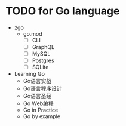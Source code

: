 # TODO for Go language

* zgo
  * go.mod
    * [ ] CLI
    * [ ] GraphQL
    * [ ] MySQL
    * [ ] Postgres
    * [ ] SQLite

* Learning Go
  * Go语言实战
  * Go语言程序设计
  * Go语言圣经
  * Go Web编程
  * Go in Practice
  * Go by example